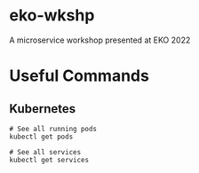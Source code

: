 # eko-wkshp
A microservice workshop presented at EKO 2022



# Useful Commands
## Kubernetes
``` shell
# See all running pods
kubectl get pods

# See all services
kubectl get services






```

